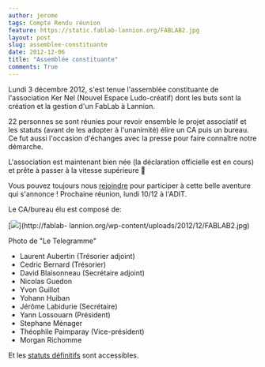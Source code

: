 ```yaml
---
author: jerome
tags: Compte Rendu réunion
feature: https://static.fablab-lannion.org/FABLAB2.jpg
layout: post
slug: assemblee-constituante
date: 2012-12-06
title: "Assemblée constituante"
comments: True
---
```

Lundi 3 décembre 2012, s'est tenue l'assemblée constituante de l'association
Ker Nel (Nouvel Espace Ludo-créatif) dont les buts sont la création et la
gestion d'un FabLab à Lannion.

22 personnes se sont réunies pour revoir ensemble le projet associatif et les
statuts (avant de les adopter à l'unanimité) élire un CA puis un bureau. Ce
fut aussi l'occasion d'échanges avec la presse pour faire connaître notre
démarche.

L'association est maintenant bien née (la déclaration officielle est en cours)
et prête à passer à la vitesse supérieure 🙂

Vous pouvez toujours nous [rejoindre](http://fablab-lannion.org/contact/
"Contact" ) pour participer à cette belle aventure qui s'annonce ! Prochaine
réunion, lundi 10/12 à l'ADIT.

Le CA/bureau élu est composé de:

[![](https://static.fablab-lannion.org/FABLAB2-300x200.jpg)](http://fablab-
lannion.org/wp-content/uploads/2012/12/FABLAB2.jpg)

Photo de "Le Telegramme"

  * Laurent Aubertin (Trésorier adjoint)
  * Cedric Bernard (Trésorier)
  * David Blaisonneau (Secrétaire adjoint)
  * Nicolas Guedon
  * Yvon Guillot
  * Yohann Huiban
  * Jérôme Labidurie (Secrétaire)
  * Yann Lossouarn (Président)
  * Stephane Ménager
  * Théophile Paimparay (Vice-président)
  * Morgan Richomme

Et les [statuts définitifs](http://fablab-lannion.org/docs/statuts-2/
"Statuts" ) sont accessibles.


